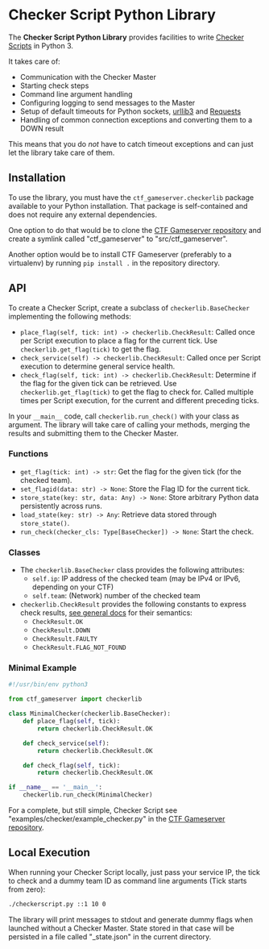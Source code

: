 Checker Script Python Library
=============================

The **Checker Script Python Library** provides facilities to write [Checker Scripts](index.md) in
Python 3.

It takes care of:

* Communication with the Checker Master
* Starting check steps
* Command line argument handling
* Configuring logging to send messages to the Master
* Setup of default timeouts for Python sockets, [urllib3](https://urllib3.readthedocs.io) and
  [Requests](https://requests.readthedocs.io)
* Handling of common connection exceptions and converting them to a DOWN result

This means that you do *not* have to catch timeout exceptions and can just let the library take care of
them.

Installation
------------
To use the library, you must have the `ctf_gameserver.checkerlib` package available to your Python
installation. That package is self-contained and does not require any external dependencies.

One option to do that would be to clone the [CTF Gameserver
repository](https://github.com/fausecteam/ctf-gameserver) and create a symlink called "ctf_gameserver" to
"src/ctf_gameserver".

Another option would be to install CTF Gameserver (preferably to a virtualenv) by running `pip install .`
in the repository directory.

API
---
To create a Checker Script, create a subclass of `checkerlib.BaseChecker` implementing the following methods:

* `place_flag(self, tick: int) -> checkerlib.CheckResult`: Called once per Script execution to place a flag
  for the current tick. Use `checkerlib.get_flag(tick)` to get the flag.
* `check_service(self) -> checkerlib.CheckResult`: Called once per Script execution to determine general
  service health.
* `check_flag(self, tick: int) -> checkerlib.CheckResult`: Determine if the flag for the given tick can be
  retrieved. Use `checkerlib.get_flag(tick)` to get the flag to check for. Called multiple times per Script
  execution, for the current and different preceding ticks.

In your `__main__` code, call `checkerlib.run_check()` with your class as argument. The library will take
care of calling your methods, merging the results and submitting them to the Checker Master.

### Functions
* `get_flag(tick: int) -> str`: Get the flag for the given tick (for the checked team).
* `set_flagid(data: str) -> None`: Store the Flag ID for the current tick.
* `store_state(key: str, data: Any) -> None`: Store arbitrary Python data persistently across runs.
* `load_state(key: str) -> Any`: Retrieve data stored through `store_state()`.
* `run_check(checker_cls: Type[BaseChecker]) -> None`: Start the check.

### Classes
* The `checkerlib.BaseChecker` class provides the following attributes:
    * `self.ip`: IP address of the checked team (may be IPv4 or IPv6, depending on your CTF)
    * `self.team`: (Network) number of the checked team
* `checkerlib.CheckResult` provides the following constants to express check results, [see general
  docs](index.md#check-results) for their semantics:
    * `CheckResult.OK`
    * `CheckResult.DOWN`
    * `CheckResult.FAULTY`
    * `CheckResult.FLAG_NOT_FOUND`

### Minimal Example
```py
#!/usr/bin/env python3

from ctf_gameserver import checkerlib

class MinimalChecker(checkerlib.BaseChecker):
    def place_flag(self, tick):
        return checkerlib.CheckResult.OK

    def check_service(self):
        return checkerlib.CheckResult.OK

    def check_flag(self, tick):
        return checkerlib.CheckResult.OK

if __name__ == '__main__':
    checkerlib.run_check(MinimalChecker)
```

For a complete, but still simple, Checker Script see "examples/checker/example_checker.py" in the
[CTF Gameserver repository](https://github.com/fausecteam/ctf-gameserver).

Local Execution
---------------
When running your Checker Script locally, just pass your service IP, the tick to check and a dummy team ID
as command line arguments (Tick starts from zero):

```sh
./checkerscript.py ::1 10 0
```

The library will print messages to stdout and generate dummy flags when launched without a Checker Master.
State stored in that case will be persisted in a file called "_state.json" in the current directory.
